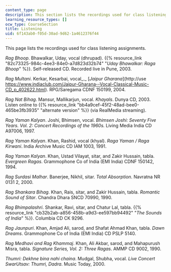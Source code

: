 ```yaml
---
content_type: page
description: This section lists the recordings used for class listening assignments.
learning_resource_types: []
ocw_type: CourseSection
title: Listening
uid: 6f143ab0-f05d-30ad-9d62-1a4612376f44
---
```


This page lists the recordings used for class listening assignments.

_Rag Bhoop_. Bhawalkar, Uday, vocal (dhrupad). {{% resource_link "82c73325-984c-4ee3-84e0-a7d823d32b74" "_Uday Bhawalkar: Raga Bhoop_" %}}. Self-released CD. Recorded live in Pune, 2003.

_Rag Multani_. Kerkar, Kesarbai, vocal_._ [_Jaipur Gharana_](http://use https://www.indiaclub.com/Jaipur-Gharana--Vocal-Classical-Music-CD_p_402622.html). RPG/Saregama CDNF 150199, 2004.

_Rag Nat Bihag_. Mansur, Mallikarjun, vocal. _Khayals_. Dunya CD, 2003.  
Listen online to {{% resource_link "bb4a9cef-45f2-48ad-bee0-465be3fb3935" "alternate version" %}} (via RealMedia streaming).

_Rag Yaman Kalyan_. Joshi, Bhimsen, vocal. _Bhimsen Joshi: Seventy Five Years. Vol. 2: Concert Recordings of the 1960s._ Living Media India CD A97006, 1997.

_Rag Yaman Kalyan_. Khan, Rashid, vocal (khyal). _Raga Yaman / Raga Kirwani_. India Archive Music CD IAM 1003, 1991.

_Rag Yaman Kalyan_. Khan, Ustad Vilayat, sitar, and Zakir Hussain, tabla. _Evergreen Ragas_. Grammophone Co of India (EMI India) CDNF 150142, 1994.

_Rag Surdasi Malhar_. Banerjee, Nikhil, sitar. _Total Absorption_. Navratna NR 0131 2, 2000.

_Rag Shankara Bihag_. Khan, Rais, sitar, and Zakir Hussain, tabla. _Romantic Sound of Sitar_. Chandra Dhara SNCD 70990, 1990.

_Rag Bhimpalashri_. Shankar, Ravi, sitar, and Chatur Lal, tabla. {{% resource_link "cb32b2ab-a856-458b-a9d3-ee597bb94492" "_The Sounds of India_" %}}. Columbia CD CK 9296.

_Rag Jaunpuri_. Khan, Amjad Ali, sarod, and Shafat Ahmad Khan, tabla. _Dawn Dreams_. Grammophone Co of India (EMI India) CD PSLP 5140.

_Rag Medhavi and Rag Khammaj_. Khan, Ali Akbar, sarod, and Mahapurush Misra, tabla. _Signature Series, Vol. 2: Three Ragas_. AMMP CD 9002, 1990.

_Thumri: Dekhne bina nahi chaina_. Mudgal, Shubha, vocal. _Live Concert SwarUtsav: Thumri, Dadra_. Music Today, 2000.
